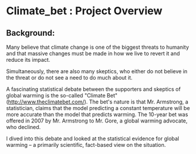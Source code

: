 # Climate_bet : Project Overview
## Background: 
Many believe that climate change is one of the biggest threats to humanity and that massive changes
must be made in how we live to revert it and reduce its impact. 

Simultaneously, there are also many
skeptics, who either do not believe in the threat or do not
see a need to do much about it.

A fascinating statistical debate between the supporters and skeptics of global warming is the so-called
"Climate Bet" (http://www.theclimatebet.com/). The bet's nature is that Mr. Armstrong, a
statistician, claims that the model predicting a constant temperature will be more accurate than the
model that predicts warming. The 10-year bet was offered in 2007 by Mr. Armstrong to Mr. Gore, a
global warming advocate, who declined.

I dived into this debate and looked at the statistical evidence for global warming – a primarily scientific, fact-based
view on the situation.
